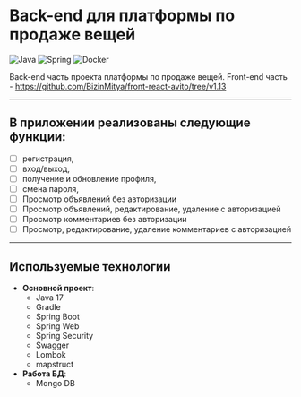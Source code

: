 # Back-end для платформы по продаже вещей

![Java](https://img.shields.io/badge/java-%23ED8B00.svg?style=for-the-badge&logo=openjdk&logoColor=white) ![Spring](https://img.shields.io/badge/spring-%236DB33F.svg?style=for-the-badge&logo=spring&logoColor=white) ![Docker](https://img.shields.io/badge/docker-%230db7ed.svg?style=for-the-badge&logo=docker&logoColor=white)

Back-end часть проекта платформы по продаже вещей. 
Front-end часть -
https://github.com/BizinMitya/front-react-avito/tree/v1.13

---

## В приложении реализованы следующие функции:

- [ ]  регистрация,
- [ ]  вход/выход,
- [ ]  получение и обновление профиля,
- [ ]  смена пароля,
- [ ]  Просмотр объявлений без авторизации
- [ ]  Просмотр объявлений, редактирование, удаление с авторизацией
- [ ]  Просмотр  комментариев без авторизации
- [ ]  Просмотр, редактирование, удаление комментариев с авторизацией

---

## Используемые технологии

* **Основной проект**:
    - Java 17
    - Gradle
    - Spring Boot
    - Spring Web
    - Spring Security
    - Swagger
    - Lombok
    - mapstruct
* **Работа БД**:
    - Mongo DB


